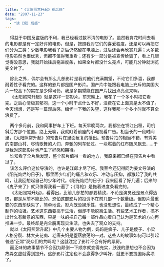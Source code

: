 ```yaml
---
title: "《太阳照常升起》观后感"
date: "2007-11-23"
tags: 
  - "读（观）后感"
---
```


    得益于中国反盗版的不利，我已经看过数不清的电影了。虽然我肯花时间去看的电影都是有一定好评的电影，但是，按照我对它们的喜爱程度，还是可以再把它们分为三类：少数电影我看了之后仍然留在电脑上，过后还会再欣赏几遍；大多数电影虽然也很优秀，但都不值得我重看；还有少一部分是被宣传给骗了，看上几眼觉得没意思，我就开始往后拖进度条，如果全片都没什么亮点，可能几分钟就浏览完全片了。

    除此之外，偶尔会有那么几部影片是我对他们充满期望，不论它们多滥，我都耐着性子看完的。这样的影片都是国产影片。国产片中能跟我电脑上充斥的美国大片一较高下的实在是少得可怜，我是多期望能在国产片找出点亮点来啊。  
    《太阳照常升起》就是这样一部影片。前天晚上，我花了一个多小时把它看完。之后心情极其郁闷，这一个小时干点什么不好，浪费在它上面真是太不值了。今天想想，还是写一篇观后感，缅怀一下我的失望，这样我那一个多小时就不算全浪费了。

    两个多月前，我和同事拼车上下班。每天早晚两次，我都坐在锦江出租，司机斜后方那个位置。路上无聊，我就盯着前座的小电视看广告。相当长的一段时间里，《太阳照常升起》的预告片在里面反复的播出。预告片拍的相当不错，有秀美的南部山村、尽情歌舞的人们、奔驰的列车驶过、一块燃着的红布随风飘去……于是我对这部影片也产生了好感和期待。  
    谁知看了全片后发现，整个影片值得一看的地方，我原来都已经在预告片中看过了。  
    该怎么评价这位导演的，也许是江郎才尽了吧。我至今还记得同为姜文导演的《阳光灿烂的日子》，那里面少年们的痛苦和欢乐、冲动与压抑，都激起了我的共鸣，让我回想起自己的少年时代。《阳光灿烂的日子》我来回看了好几遍；后来的《鬼子来了》就只值得我看一遍了；《寻枪》是拖着进度条看完的。  
    《太阳照常升起》，看得出，比前几部拍的都要精致，不论是演员还是景点得选取，都是从前不能比的。恐怕这部影片的投资不在前几部一个数量级。但影片最重要的东西却缺失了，简单地说，影片既没娱乐性，也没思想性，最终成了一个精心制作的垃圾。艺术这东西要高于生活，但却不能脱离生活。有些艺术工作者，搞不出什么有新意的东西，只是一味的把自己每一部作品向着自己认为是艺术的方向再推进一步。最终却是完全脱离现实生活，也失去了观众的支持。  
    就以《太阳照常升起》中几个主要人物为例，妈妈是疯子、儿子是傻子、小梁人格分裂、林大夫花痴、老唐夫妇是堕落放荡的一对。这些人的故事如何可以引起普通“正常”观众们的共鸣呢？这就注定了影片不会有好的票房。  
    而乏味的故事情节不会因为颠倒一下顺序就变得充实，肤浅的思想也不会因为故弄玄虚就得到提升。这部影片注定也不会赢得多少叫好，就更不要提国际奖项了。  

